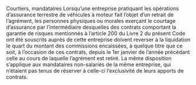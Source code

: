 Courtiers, mandataires
Lorsqu’une entreprise pratiquant les opérations d’assurance terrestre de véhicules à moteur fait l’objet d’un retrait de l’agrément, les personnes physiques ou morales exerçant le courtage d’assurance par l’intermédiaire desquelles des contrats comportant la garantie de risques mentionnés à l’article 200 du Livre 2 du présent Code ont été souscrits auprès de cette entreprise doivent reverser à la liquidation le quart du montant des commissions encaissées, à quelque titre que ce soit, à l’occasion de ces contrats, depuis le 1er janvier de l’année précédant celle au cours de laquelle l’agrément est retiré.
La même disposition s’applique aux mandataires non-salariés de la même entreprise, qui n’étaient pas tenus de réserver à celle-ci l’exclusivité de leurs apports de contrats.